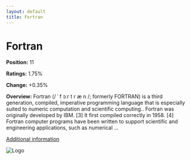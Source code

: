 ```yaml
---
layout: default
title: Fortran
---
```


# Fortran

**Position:** 11

**Ratings:** 1.75%

**Change:** +0.35%

**Overview:** Fortran (/ ˈ f ɔːr t r æ n /; formerly FORTRAN) is a third generation, compiled, imperative programming language that is especially suited to numeric computation and scientific computing.. Fortran was originally developed by IBM. [3] It first compiled correctly in 1958. [4] Fortran computer programs have been written to support scientific and engineering applications, such as numerical ...

[Additional information](https://en.wikipedia.org/wiki/Fortran)

![Logo](https://fortran-lang.org/fr/_static/fortran-logo-256x256.png)
